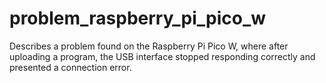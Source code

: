 # problem_raspberry_pi_pico_w
 Describes a problem found on the Raspberry Pi Pico W, where after uploading a program, the USB interface stopped responding correctly and presented a connection error.
